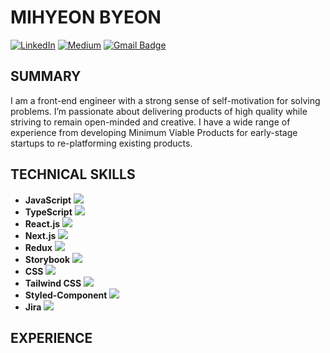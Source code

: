 


# MIHYEON BYEON

[![LinkedIn](https://img.shields.io/badge/LinkedIn-0077B5?style=for-the-badge&logo=linkedin&logoColor=white)](https://www.linkedin.com/in/mihyeon) 
[![Medium](https://img.shields.io/badge/Medium-12100E?style=for-the-badge&logo=medium&logoColor=white)](https://medium.com/@cocoball200) 
[![Gmail Badge](https://img.shields.io/badge/Gmail-D14836?style=for-the-badge&logo=gmail&logoColor=white)](mailto:dev.mihyeon@gmail.com)


## SUMMARY

I am a front-end engineer with a strong sense of self-motivation for solving problems. I’m passionate about delivering products of high quality while striving to remain open-minded and creative. I have a wide range of experience from developing Minimum Viable Products for early-stage startups to re-platforming existing products.

## TECHNICAL SKILLS

- **JavaScript** <img src="https://img.icons8.com/color/20/000000/javascript.png"/>
- **TypeScript** <img src="https://img.icons8.com/color/20/000000/typescript.png"/>
- **React.js** <img src="https://img.icons8.com/color/20/000000/react-native.png"/>
- **Next.js** <img src="https://img.icons8.com/color/20/000000/next.png"/>
- **Redux** <img src="https://img.icons8.com/color/20/000000/redux.png"/>
- **Storybook** <img src="https://img.icons8.com/color/20/000000/storybook.png"/>
- **CSS** <img src="https://img.icons8.com/color/20/000000/css3.png"/>
- **Tailwind CSS** <img src="https://img.icons8.com/color/20/000000/tailwind-css.png"/>
- **Styled-Component** <img src="https://img.icons8.com/color/20/000000/styled-components.png"/>
- **Jira** <img src="https://img.icons8.com/color/20/000000/jira.png"/>

## EXPERIENCE

